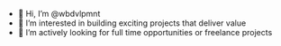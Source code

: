 - 👋 Hi, I’m @wbdvlpmnt
- 👀 I’m interested in building exciting projects that deliver value
- 🌱 I’m actively looking for full time opportunities or freelance projects

<!---
wbdvlpmnt/wbdvlpmnt is a ✨ special ✨ repository because its `README.md` (this file) appears on your GitHub profile.
You can click the Preview link to take a look at your changes.
--->
